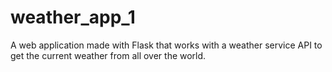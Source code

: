 # weather_app_1
A web application made with Flask that works with a weather service API to get the current weather from all over the world.
